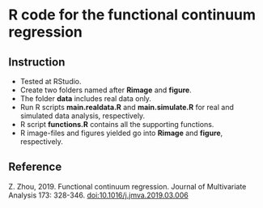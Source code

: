 # R code for the functional continuum regression
## Instruction
- Tested at RStudio. 
- Create two folders named after **Rimage** and **figure**.
- The folder **data** includes real data only.
- Run R scripts **main.realdata.R** and **main.simulate.R** for real and simulated data analysis, respectively. 
- R script **functions.R** contains all the supporting functions.
- R image-files and figures yielded go into **Rimage** and **figure**, respectively.

## Reference 
Z. Zhou, 2019. Functional continuum regression. Journal of Multivariate Analysis 173: 328-346. 
[doi:10.1016/j.jmva.2019.03.006](http://dx.doi.org/10.1016/j.jmva.2019.03.006)
